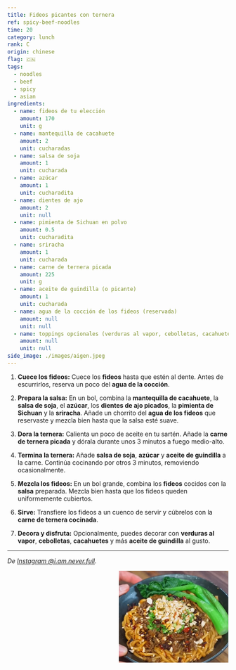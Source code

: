 ```yaml
---
title: Fideos picantes con ternera
ref: spicy-beef-noodles
time: 20
category: lunch
rank: C
origin: chinese
flag: 🇨🇳
tags:
  - noodles
  - beef
  - spicy
  - asian
ingredients:
  - name: fideos de tu elección
    amount: 170
    unit: g
  - name: mantequilla de cacahuete
    amount: 2
    unit: cucharadas
  - name: salsa de soja
    amount: 1
    unit: cucharada
  - name: azúcar
    amount: 1
    unit: cucharadita
  - name: dientes de ajo
    amount: 2
    unit: null
  - name: pimienta de Sichuan en polvo
    amount: 0.5
    unit: cucharadita
  - name: sriracha
    amount: 1
    unit: cucharada
  - name: carne de ternera picada
    amount: 225
    unit: g
  - name: aceite de guindilla (o picante)
    amount: 1
    unit: cucharada
  - name: agua de la cocción de los fideos (reservada)
    amount: null
    unit: null
  - name: toppings opcionales (verduras al vapor, cebolletas, cacahuetes, más aceite de guindilla)
    amount: null
    unit: null
side_image: ./images/aigen.jpeg
---
```


1.  **Cuece los fideos:** Cuece los **fideos** hasta que estén al dente. Antes de escurrirlos, reserva un poco del **agua de la cocción**.

2.  **Prepara la salsa:** En un bol, combina la **mantequilla de cacahuete**, la **salsa de soja**, el **azúcar**, los **dientes de ajo picados**, la **pimienta de Sichuan** y la **sriracha**. Añade un chorrito del **agua de los fideos** que reservaste y mezcla bien hasta que la salsa esté suave.

3.  **Dora la ternera:** Calienta un poco de aceite en tu sartén. Añade la **carne de ternera picada** y dórala durante unos 3 minutos a fuego medio-alto.

4.  **Termina la ternera:** Añade **salsa de soja**, **azúcar** y **aceite de guindilla** a la carne. Continúa cocinando por otros 3 minutos, removiendo ocasionalmente.

5.  **Mezcla los fideos:** En un bol grande, combina los **fideos** cocidos con la **salsa** preparada. Mezcla bien hasta que los fideos queden uniformemente cubiertos.

6.  **Sirve:** Transfiere los fideos a un cuenco de servir y cúbrelos con la **carne de ternera cocinada**.

7.  **Decora y disfruta:** Opcionalmente, puedes decorar con **verduras al vapor**, **cebolletas**, **cacahuetes** y más **aceite de guindilla** al gusto.

---

_De [Instagram @i.am.never.full](https://www.instagram.com/reel/DMDdukuu5rH/?utm_source=ig_web_copy_link)._

<img src="images/spicy_beef_noodles.png" style="width:250px; float:right;"/>
